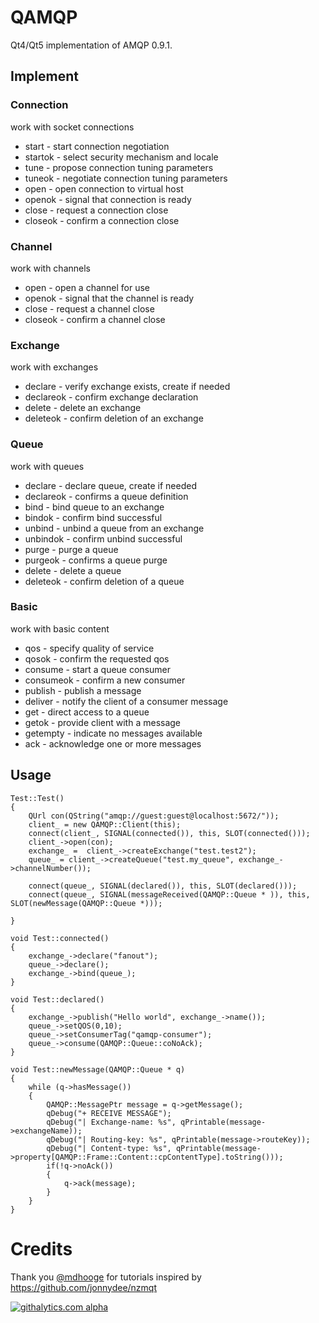 QAMQP
=============
Qt4/Qt5 implementation of AMQP 0.9.1.

Implement
------------
### Connection
work with socket connections

* start - start connection negotiation
* startok - select security mechanism and locale
* tune - propose connection tuning parameters
* tuneok - negotiate connection tuning parameters
* open - open connection to virtual host
* openok - signal that connection is ready
* close - request a connection close
* closeok - confirm a connection close

### Channel
work with channels

* open - open a channel for use
* openok - signal that the channel is ready
* close - request a channel close
* closeok - confirm a channel close

### Exchange 
work with exchanges

* declare - verify exchange exists, create if needed
* declareok - confirm exchange declaration
* delete - delete an exchange
* deleteok - confirm deletion of an exchange

### Queue 
work with queues 

* declare - declare queue, create if needed
* declareok - confirms a queue definition
* bind - bind queue to an exchange
* bindok - confirm bind successful
* unbind - unbind a queue from an exchange
* unbindok - confirm unbind successful
* purge - purge a queue
* purgeok - confirms a queue purge
* delete - delete a queue
* deleteok - confirm deletion of a queue

### Basic
work with basic content 

* qos - specify quality of service
* qosok - confirm the requested qos
* consume - start a queue consumer
* consumeok - confirm a new consumer
* publish - publish a message
* deliver - notify the client of a consumer message
* get - direct access to a queue
* getok - provide client with a message
* getempty - indicate no messages available
* ack - acknowledge one or more messages

Usage
------------

    Test::Test()	
	{
		QUrl con(QString("amqp://guest:guest@localhost:5672/"));
		client_ = new QAMQP::Client(this);
		connect(client_, SIGNAL(connected()), this, SLOT(connected()));
		client_->open(con);
		exchange_ =  client_->createExchange("test.test2");
		queue_ = client_->createQueue("test.my_queue", exchange_->channelNumber());
			
		connect(queue_, SIGNAL(declared()), this, SLOT(declared()));
		connect(queue_, SIGNAL(messageReceived(QAMQP::Queue * )), this, SLOT(newMessage(QAMQP::Queue *)));	

	}
	
	void Test::connected()
	{
		exchange_->declare("fanout");		
		queue_->declare();
		exchange_->bind(queue_);
	}

	void Test::declared()
	{
		exchange_->publish("Hello world", exchange_->name());
		queue_->setQOS(0,10);
		queue_->setConsumerTag("qamqp-consumer");
		queue_->consume(QAMQP::Queue::coNoAck);
	}

	void Test::newMessage(QAMQP::Queue * q)
	{
		while (q->hasMessage())
		{
			QAMQP::MessagePtr message = q->getMessage();
			qDebug("+ RECEIVE MESSAGE");
			qDebug("| Exchange-name: %s", qPrintable(message->exchangeName));
			qDebug("| Routing-key: %s", qPrintable(message->routeKey));
			qDebug("| Content-type: %s", qPrintable(message->property[QAMQP::Frame::Content::cpContentType].toString()));
			if(!q->noAck())
			{
				q->ack(message);
			}
		}
	}
Credits
================
Thank you  [@mdhooge](https://github.com/mdhooge) for tutorials inspired by https://github.com/jonnydee/nzmqt
	
[![githalytics.com alpha](https://cruel-carlota.pagodabox.com/fda6b79d2e88186cba0c70e204c4f10b "githalytics.com")](http://githalytics.com/fuCtor/QAMQP)
